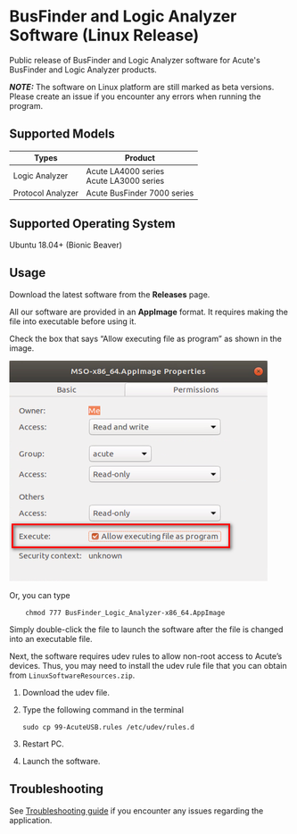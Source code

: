 # BusFinder and Logic Analyzer Software (Linux Release)

Public release of BusFinder and Logic Analyzer software for Acute's BusFinder and Logic Analyzer products.

**_NOTE:_** The software on Linux platform are still marked as beta versions. Please create an issue if you encounter any errors when running the program.

## Supported Models

| Types                        | Product                                    | 
| ---------------------------- | ------------------------------------------ |
| Logic Analyzer               | Acute LA4000 series<br>Acute LA3000 series |
| Protocol Analyzer            | Acute BusFinder 7000 series                |


## Supported Operating System
    
Ubuntu 18.04+ (Bionic Beaver)

## Usage

Download the latest software from the **Releases** page.

All our software are provided in an **AppImage** format. It requires making the 
file into executable before using it. 

Check the box that says “Allow executing file as program” as shown in the image.

![Demo Image](https://github.com/acute-technology-inc/bfa-release/blob/main/res/image.png?raw=true)

Or, you can type

```
    chmod 777 BusFinder_Logic_Analyzer-x86_64.AppImage
```

Simply double-click the file to launch the software after the file is changed into an executable file.

Next, the software requires udev rules to allow non-root access to Acute’s 
devices. Thus, you may need to install the udev rule file that you can obtain from
`LinuxSoftwareResources.zip`.

1.	Download the udev file.
2.	Type the following command in the terminal

    ```
    sudo cp 99-AcuteUSB.rules /etc/udev/rules.d
    ```

3.	Restart PC.
4.	Launch the software.

## Troubleshooting

See [Troubleshooting guide](https://github.com/acute-technology-inc/bfa-release/blob/main/TROUBLESHOOTING.md) if you encounter any issues regarding the application.
